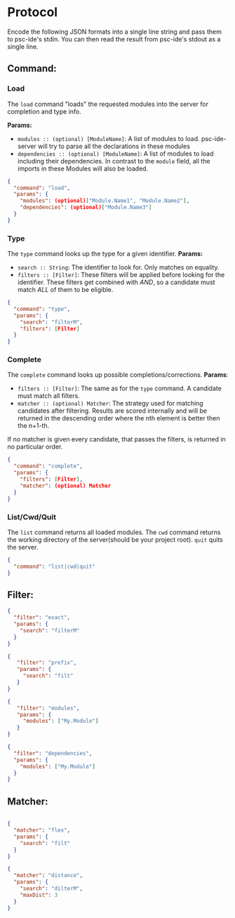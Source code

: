 # Protocol

Encode the following JSON formats into a single line string
and pass them to psc-ide's stdin. You can then read the result
from psc-ide's stdout as a single line.

## Command:
### Load
The `load` command "loads" the requested modules into the server
for completion and type info.

**Params:**
 - `modules :: (optional) [ModuleName]`: A list of modules to load.
  psc-ide-server will try to parse all the declarations in these modules
 - `dependencies :: (optional) [ModuleName]`: A list of modules to load 
  including their dependencies. In contrast to the `module` field, all the
  imports in these Modules will also be loaded.
```json
{
  "command": "load",
  "params": {
    "modules": (optional)["Module.Name1", "Module.Name2"],
    "dependencies": (optional)["Module.Name3"]
  }
}
```
### Type
The `type` command looks up the type for a given identifier.
**Params:**
 - `search :: String`: The identifier to look for. Only matches on equality.
 - `filters :: [Filter]`: These filters will be applied before looking for the
  identifier. These filters get combined with *AND*, so a candidate must match *ALL*
  of them to be eligible.
```json
{
  "command": "type",
  "params": {
    "search": "filterM",
    "filters": [Filter]
  }
}
```
### Complete
The `complete` command looks up possible completions/corrections.
**Params**:
 - `filters :: [Filter]`: The same as for the `type` command. A candidate must match
  all filters.
 - `matcher :: (optional) Matcher`: The strategy used for matching candidates after filtering.
  Results are scored internally and will be returned in the descending order where
  the nth element is better then the n+1-th.

  If no matcher is given every candidate, that passes the filters, is returned in no 
  particular order.
```json
{
  "command": "complete",
  "params": {
    "filters": [Filter],
    "matcher": (optional) Matcher
  }
}
```
### List/Cwd/Quit
The `list` command returns all loaded modules. The `cwd` command returns the working
directory of the server(should be your project root). `quit` quits the server.
```json
{
  "command": "list|cwd|quit"
}
```

## Filter:
```json
{
  "filter": "exact",
  "params": {
    "search": "filterM"
  }
}

{
   "filter": "prefix",
   "params": {
     "search": "filt"
   }
}

{
   "filter": "modules",
   "params": {
     "modules": ["My.Module"]
   }
}

{
  "filter": "dependencies",
  "params": {
    "modules": ["My.Module"]
  }
}
```

## Matcher:
```json

{
  "matcher": "flex",
  "params": {
    "search": "filt"
  }
}

{
  "matcher": "distance",
  "params": {
    "search": "dilterM",
    "maxDist": 3
  }
}
```
